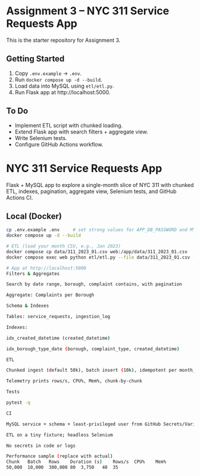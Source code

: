 # Assignment 3 – NYC 311 Service Requests App

This is the starter repository for Assignment 3.

## Getting Started
1. Copy `.env.example` → `.env`.
2. Run `docker compose up -d --build`.
3. Load data into MySQL using `etl/etl.py`.
4. Run Flask app at http://localhost:5000.

## To Do
- Implement ETL script with chunked loading.
- Extend Flask app with search filters + aggregate view.
- Write Selenium tests.
- Configure GitHub Actions workflow.

# NYC 311 Service Requests App

Flask + MySQL app to explore a single-month slice of NYC 311 with chunked ETL, indexes, pagination, aggregate view, Selenium tests, and GitHub Actions CI.

## Local (Docker)
```bash
cp .env.example .env     # set strong values for APP_DB_PASSWORD and MYSQL_ROOT_PASSWORD
docker compose up -d --build

# ETL (load your month CSV, e.g., Jan 2023)
docker compose cp data/311_2023_01.csv web:/app/data/311_2023_01.csv
docker compose exec web python etl/etl.py --file data/311_2023_01.csv --month 2023-01

# App at http://localhost:5000
Filters & Aggregates

Search by date range, borough, complaint contains, with pagination

Aggregate: Complaints per Borough

Schema & Indexes

Tables: service_requests, ingestion_log

Indexes:

idx_created_datetime (created_datetime)

idx_borough_type_date (borough, complaint_type, created_datetime)

ETL

Chunked ingest (default 50k), batch insert (10k), idempotent per month_key

Telemetry prints rows/s, CPU%, Mem%, chunk-by-chunk

Tests

pytest -q

CI

MySQL service + schema + least-privileged user from GitHub Secrets/Variables

ETL on a tiny fixture; headless Selenium

No secrets in code or logs

Performance sample (replace with actual)
Chunk	Batch	Rows	Duration (s)	Rows/s	CPU%	Mem%
50,000	10,000	300,000	80	3,750	40	35